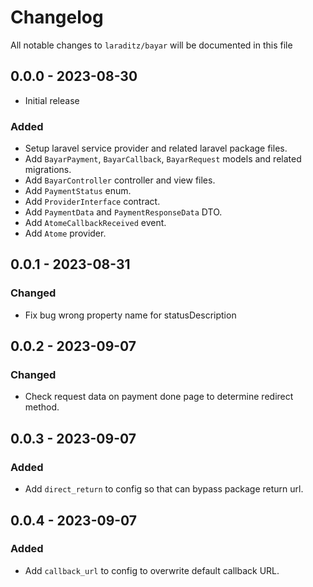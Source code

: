 # Changelog

All notable changes to `laraditz/bayar` will be documented in this file

## 0.0.0 - 2023-08-30

- Initial release

### Added
- Setup laravel service provider and related laravel package files.
- Add `BayarPayment`, `BayarCallback`, `BayarRequest` models and related migrations.
- Add `BayarController` controller and view files.
- Add `PaymentStatus` enum.
- Add `ProviderInterface` contract.
- Add `PaymentData` and `PaymentResponseData` DTO.
- Add `AtomeCallbackReceived` event.
- Add `Atome` provider.


## 0.0.1 - 2023-08-31

### Changed
- Fix bug wrong property name for statusDescription

## 0.0.2 - 2023-09-07

### Changed
- Check request data on payment done page to determine redirect method.

## 0.0.3 - 2023-09-07

### Added
- Add `direct_return` to config so that can bypass package return url.

## 0.0.4 - 2023-09-07

### Added
- Add `callback_url` to config to overwrite default callback URL.
